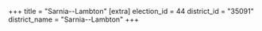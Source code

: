 +++
title = "Sarnia--Lambton"
[extra]
election_id = 44
district_id = "35091"
district_name = "Sarnia--Lambton"
+++
